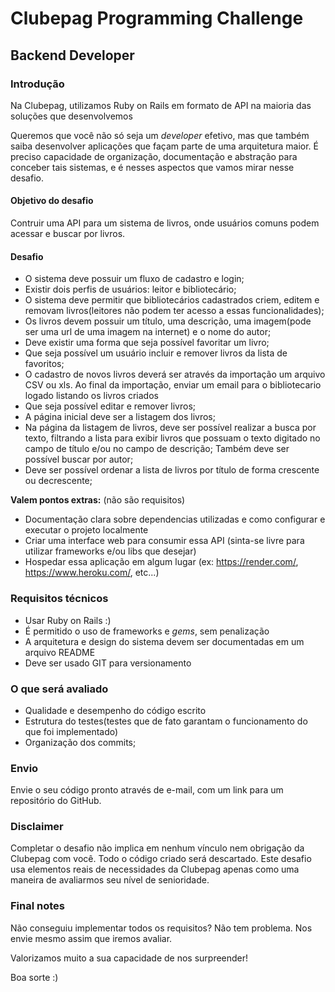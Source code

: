 # Clubepag Programming Challenge
## Backend Developer

### Introdução

Na Clubepag, utilizamos Ruby on Rails em formato de API na maioria das soluções que desenvolvemos

Queremos que você não só seja um _developer_ efetivo, mas que também saiba
desenvolver aplicações que façam parte de uma arquitetura maior. É preciso
capacidade de organização, documentação e abstração para conceber tais
sistemas, e é nesses aspectos que vamos mirar nesse desafio.

#### Objetivo do desafio

Contruir uma API para um sistema de livros, onde usuários comuns podem acessar e buscar por livros.

#### Desafio

* O sistema deve possuir um fluxo de cadastro e login;
* Existir dois perfis de usuários: leitor e bibliotecário;
* O sistema deve permitir que bibliotecários cadastrados criem, editem e removam livros(leitores não podem ter acesso a essas funcionalidades);
* Os livros devem possuir um título, uma descrição, uma imagem(pode ser uma url de uma imagem na internet) e o nome do autor;
* Deve existir uma forma que seja possível favoritar um livro;
* Que seja possível um usuário incluir e remover livros da lista de favoritos;
* O cadastro de novos livros deverá ser através da importação um arquivo CSV ou xls. Ao final da importação, enviar um email para o bibliotecario logado listando os livros criados
* Que seja possível editar e remover livros;
* A página inicial deve ser a listagem dos livros;
* Na página da listagem de livros, deve ser possível realizar a busca por texto, filtrando a lista para exibir livros que possuam o texto digitado no campo de título e/ou no campo de descrição; Também deve ser possível buscar por autor;
* Deve ser possível ordenar a lista de livros por título de forma crescente ou decrescente;


**Valem pontos extras:** (não são requisitos)

* Documentação clara sobre dependencias utilizadas e como configurar e executar o projeto localmente
* Criar uma interface web para consumir essa API (sinta-se livre para utilizar frameworks e/ou libs que desejar)
* Hospedar essa aplicação em algum lugar (ex: https://render.com/, https://www.heroku.com/, etc...)

### Requisitos técnicos

* Usar Ruby on Rails :)
* É permitido o uso de frameworks e _gems_, sem penalização
* A arquitetura e design do sistema devem ser documentadas em um arquivo README
* Deve ser usado GIT para versionamento

### O que será avaliado

* Qualidade e desempenho do código escrito
* Estrutura do testes(testes que de fato garantam o funcionamento do que foi implementado)
* Organização dos commits;


### Envio

Envie o seu código pronto através de e-mail, com um link para um repositório
do GitHub.

### Disclaimer

Completar o desafio não implica em nenhum vínculo nem obrigação da Clubepag
com você. Todo o código criado será descartado. Este desafio usa elementos
reais de necessidades da Clubepag apenas como uma maneira de avaliarmos seu nível de senioridade.

### Final notes
Não conseguiu implementar todos os requisitos? Não tem problema. Nos envie mesmo assim que iremos avaliar.

Valorizamos muito a sua capacidade de nos surpreender!

Boa sorte :)
